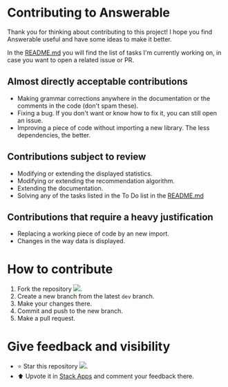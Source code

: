 # Contributing to Answerable

Thank you for thinking about contributing to this project! I hope you find Answerable useful and have some ideas to make it better.

In the [README.md](README.md) you will find the list of tasks I'm currently working on, in case you want to open a related issue or PR.

## Almost directly acceptable contributions

- Making grammar corrections anywhere in the documentation or the comments in the code (don't spam these).
- Fixing a bug. If you don't want or know how to fix it, you can still open an issue.
- Improving a piece of code without importing a new library. The less dependencies, the better.

## Contributions subject to review

- Modifying or extending the displayed statistics.
- Modifying or extending the recommendation algorithm.
- Extending the documentation.
- Solving any of the tasks listed in the To Do list in the [README.md](README.md)

## Contributions that require a heavy justification

- Replacing a working piece of code by an new import.
- Changes in the way data is displayed.

# How to contribute

1. Fork the repository [![](https://img.shields.io/github/forks/MiguelMJ/Answerable?style=social)](https://github.com/MiguelMJ/Answerable/network/members).
2. Create a new branch from the latest `dev` branch.
3. Make your changes there.
4. Commit and push to the new branch.
5. Make a pull request.

# Give feedback and visibility

- :star: Star this repository [![](https://img.shields.io/github/stars/MiguelMJ/Answerable?style=social)](https://github.com/MiguelMJ/Answerable/stargazers).
- :arrow_up: Upvote it in [Stack Apps](https://stackapps.com/questions/8805/placeholder-answerable-a-recomendator-of-unanswered-questions) and comment your feedback there.